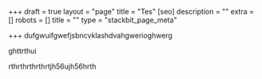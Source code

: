 +++
draft = true
layout = "page"
title = "Tes"
[seo]
description = ""
extra = []
robots = []
title = ""
type = "stackbit_page_meta"

+++
dufgwuifgwefjsbncvklashdvahgwerioghwerg

ghttrthui

rthrthrthrthrtjh56ujh56hrth